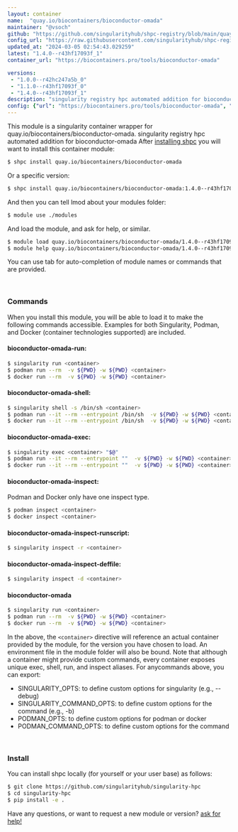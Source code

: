 ```yaml
---
layout: container
name:  "quay.io/biocontainers/bioconductor-omada"
maintainer: "@vsoch"
github: "https://github.com/singularityhub/shpc-registry/blob/main/quay.io/biocontainers/bioconductor-omada/container.yaml"
config_url: "https://raw.githubusercontent.com/singularityhub/shpc-registry/main/quay.io/biocontainers/bioconductor-omada/container.yaml"
updated_at: "2024-03-05 02:54:43.029259"
latest: "1.4.0--r43hf17093f_1"
container_url: "https://biocontainers.pro/tools/bioconductor-omada"

versions:
 - "1.0.0--r42hc247a5b_0"
 - "1.1.0--r43hf17093f_0"
 - "1.4.0--r43hf17093f_1"
description: "singularity registry hpc automated addition for bioconductor-omada"
config: {"url": "https://biocontainers.pro/tools/bioconductor-omada", "maintainer": "@vsoch", "description": "singularity registry hpc automated addition for bioconductor-omada", "latest": {"1.4.0--r43hf17093f_1": "sha256:2538591dd26b52c47826066ad531ebc2d631bbf23cfff0800a653e29e4d2894d"}, "tags": {"1.0.0--r42hc247a5b_0": "sha256:bd77b99037c6ef1be9dca2eb1ec475f74e60faeab009b3f3a7cd3c55b91a18ed", "1.1.0--r43hf17093f_0": "sha256:50a5a430c521be68207cb737575a4e52aee670644cb2054603d9f62a759655bf", "1.4.0--r43hf17093f_1": "sha256:2538591dd26b52c47826066ad531ebc2d631bbf23cfff0800a653e29e4d2894d"}, "docker": "quay.io/biocontainers/bioconductor-omada"}
---
```


This module is a singularity container wrapper for quay.io/biocontainers/bioconductor-omada.
singularity registry hpc automated addition for bioconductor-omada
After [installing shpc](#install) you will want to install this container module:


```bash
$ shpc install quay.io/biocontainers/bioconductor-omada
```

Or a specific version:

```bash
$ shpc install quay.io/biocontainers/bioconductor-omada:1.4.0--r43hf17093f_1
```

And then you can tell lmod about your modules folder:

```bash
$ module use ./modules
```

And load the module, and ask for help, or similar.

```bash
$ module load quay.io/biocontainers/bioconductor-omada/1.4.0--r43hf17093f_1
$ module help quay.io/biocontainers/bioconductor-omada/1.4.0--r43hf17093f_1
```

You can use tab for auto-completion of module names or commands that are provided.

<br>

### Commands

When you install this module, you will be able to load it to make the following commands accessible.
Examples for both Singularity, Podman, and Docker (container technologies supported) are included.

#### bioconductor-omada-run:

```bash
$ singularity run <container>
$ podman run --rm  -v ${PWD} -w ${PWD} <container>
$ docker run --rm  -v ${PWD} -w ${PWD} <container>
```

#### bioconductor-omada-shell:

```bash
$ singularity shell -s /bin/sh <container>
$ podman run --it --rm --entrypoint /bin/sh  -v ${PWD} -w ${PWD} <container>
$ docker run --it --rm --entrypoint /bin/sh  -v ${PWD} -w ${PWD} <container>
```

#### bioconductor-omada-exec:

```bash
$ singularity exec <container> "$@"
$ podman run --it --rm --entrypoint ""  -v ${PWD} -w ${PWD} <container> "$@"
$ docker run --it --rm --entrypoint ""  -v ${PWD} -w ${PWD} <container> "$@"
```

#### bioconductor-omada-inspect:

Podman and Docker only have one inspect type.

```bash
$ podman inspect <container>
$ docker inspect <container>
```

#### bioconductor-omada-inspect-runscript:

```bash
$ singularity inspect -r <container>
```

#### bioconductor-omada-inspect-deffile:

```bash
$ singularity inspect -d <container>
```



#### bioconductor-omada

```bash
$ singularity run <container>
$ podman run --rm  -v ${PWD} -w ${PWD} <container>
$ docker run --rm  -v ${PWD} -w ${PWD} <container>
```


In the above, the `<container>` directive will reference an actual container provided
by the module, for the version you have chosen to load. An environment file in the
module folder will also be bound. Note that although a container
might provide custom commands, every container exposes unique exec, shell, run, and
inspect aliases. For anycommands above, you can export:

 - SINGULARITY_OPTS: to define custom options for singularity (e.g., --debug)
 - SINGULARITY_COMMAND_OPTS: to define custom options for the command (e.g., -b)
 - PODMAN_OPTS: to define custom options for podman or docker
 - PODMAN_COMMAND_OPTS: to define custom options for the command

<br>

### Install

You can install shpc locally (for yourself or your user base) as follows:

```bash
$ git clone https://github.com/singularityhub/singularity-hpc
$ cd singularity-hpc
$ pip install -e .
```

Have any questions, or want to request a new module or version? [ask for help!](https://github.com/singularityhub/singularity-hpc/issues)
